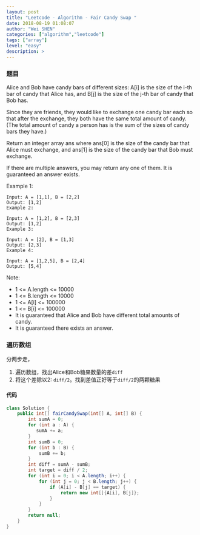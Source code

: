 ```yaml
---
layout: post
title: "Leetcode - Algorithm - Fair Candy Swap "
date: 2018-08-19 01:08:07
author: "Wei SHEN"
categories: ["algorithm","leetcode"]
tags: ["array"]
level: "easy"
description: >
---
```


### 题目
Alice and Bob have candy bars of different sizes: A[i] is the size of the i-th bar of candy that Alice has, and B[j] is the size of the j-th bar of candy that Bob has.

Since they are friends, they would like to exchange one candy bar each so that after the exchange, they both have the same total amount of candy.  (The total amount of candy a person has is the sum of the sizes of candy bars they have.)

Return an integer array ans where ans[0] is the size of the candy bar that Alice must exchange, and ans[1] is the size of the candy bar that Bob must exchange.

If there are multiple answers, you may return any one of them.  It is guaranteed an answer exists.



Example 1:
```
Input: A = [1,1], B = [2,2]
Output: [1,2]
Example 2:

Input: A = [1,2], B = [2,3]
Output: [1,2]
Example 3:

Input: A = [2], B = [1,3]
Output: [2,3]
Example 4:

Input: A = [1,2,5], B = [2,4]
Output: [5,4]
```

Note:
* 1 <= A.length <= 10000
* 1 <= B.length <= 10000
* 1 <= A[i] <= 100000
* 1 <= B[i] <= 100000
* It is guaranteed that Alice and Bob have different total amounts of candy.
* It is guaranteed there exists an answer.


### 遍历数组
分两步走，
1. 遍历数组，找出Alice和Bob糖果数量的差`diff`
2. 将这个差除以2: `diff/2`。找到差值正好等于`diff/2`的两颗糖果

#### 代码
```java
class Solution {
    public int[] fairCandySwap(int[] A, int[] B) {
        int sumA = 0;
        for (int a : A) {
           sumA += a;  
        }
        int sumB = 0;
        for (int b : B) {
            sumB += b;
        }
        int diff = sumA - sumB;
        int target = diff / 2;
        for (int i = 0; i < A.length; i++) {
            for (int j = 0; j < B.length; j++) {
                if (A[i] - B[j] == target) {
                    return new int[]{A[i], B[j]};
                }
            }
        }
        return null;
    }
}
```
